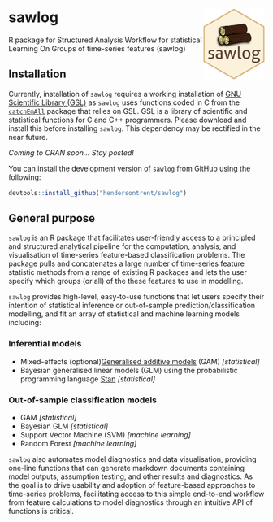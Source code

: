 
# sawlog <img src="man/figures/logo.png" align="right" width="120" />

R package for Structured Analysis Workflow for statistical Learning On
Groups of time-series features (sawlog)

## Installation

Currently, installation of `sawlog` requires a working installation of
[GNU Scientific Library (GSL)](https://www.gnu.org/software/gsl/) as
`sawlog` uses functions coded in C from the
[`catchEmAll`](https://github.com/hendersontrent/catchEmAll) package
that relies on GSL. GSL is a library of scientific and statistical
functions for C and C++ programmers. Please download and install this
before installing `sawlog`. This dependency may be rectified in the near
future.

*Coming to CRAN soon… Stay posted\!*

You can install the development version of `sawlog` from GitHub using
the following:

``` r
devtools::install_github("hendersontrent/sawlog")
```

## General purpose

`sawlog` is an R package that facilitates user-friendly access to a
principled and structured analytical pipeline for the computation,
analysis, and visualisation of time-series feature-based classification
problems. The package pulls and concatenates a large number of
time-series feature statistic methods from a range of existing R
packages and lets the user specify which groups (or all) of the these
features to use in modelling.

`sawlog` provides high-level, easy-to-use functions that let users
specify their intention of statistical inference or out-of-sample
prediction/classification modelling, and fit an array of statistical and
machine learning models including:

### Inferential models

  - Mixed-effects (optional)[Generalised additive
    models](https://en.wikipedia.org/wiki/Generalized_additive_model)
    (GAM) *\[statistical\]*
  - Bayesian generalised linear models (GLM) using the probabilistic
    programming language [Stan](https://mc-stan.org) *\[statistical\]*

### Out-of-sample classification models

  - GAM *\[statistical\]*
  - Bayesian GLM *\[statistical\]*
  - Support Vector Machine (SVM) *\[machine learning\]*
  - Random Forest *\[machine learning\]*

`sawlog` also automates model diagnostics and data visualisation,
providing one-line functions that can generate markdown documents
containing model outputs, assumption testing, and other results and
diagnostics. As the goal is to drive usability and adoption of
feature-based approaches to time-series problems, facilitating access to
this simple end-to-end workflow from feature calculations to model
diagnostics through an intuitive API of functions is critical.
